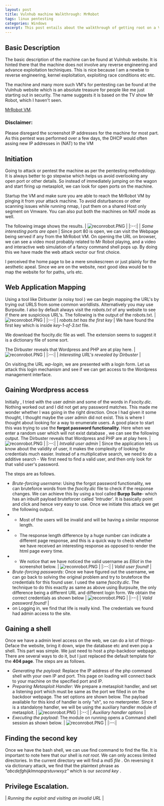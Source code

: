 ```yaml
---
layout: post
title: Vulnhub machine Walkthrough: MrRobot
tags: linux pentesting
categories: Windows 
excerpt: This post entails about the walkthrough of getting root on a VM MrRobot which is present on VulnHub. This machine is at a beginner level, and one of the first machines that I broke on VulnHub. You are strongly recommended to try everything on your own before proceeding.
---
```



## Basic Description
The basic description of the machine can be found at Vulnhub website. It is hinted there that the machine does not involve any reverse engineering and advance exploitation techiniques. This is nice because I am a newbie to reverse engineering, kernel exploitation, exploiting race conditions etc etc. 

The machine and many more such VM's for pentesting can be found at the Vulnhub website which is an absolute treasure for people like me just starting out in security. The name suggests it is based on the TV show Mr Robot, which I haven't seen. 

<a href="https://www.vulnhub.com/entry/mr-robot-1,151/">MrRobot VM</a>.  

### Disclaimer:
Please disregard the screenshot IP addresses for the machine for most part. As this pentest was performed over a few days, the DHCP would often assing new IP addresses in (NAT) to the VM

## Initiation
Going to attack or pentest the machine as per the pentesting methodology. It is always better to go stepwise which helps us avoid overlooking any open port or other details. So instead of immediately jumping on the wagon and start firing up metasploit, we can look for open ports on the machine.


Startup the VM and make sure you are able to reach the MrRobot VM by pinging it from your attack machine. To avoid disturbances or other scanning issues while running nmap, I put them on a shared Host only segment on Vmware. You can also put both the machines on NAT mode as well.

The following image shows the results.
| ![reconrobot.PNG]({{site.url}}/public/img/vulnhub/reconrobot.PNG) | 
|:--:| 
| *Some interesting ports are open* |
Since port 80 is open, we can visit the Webpage being served if any from the MrRobot VM. On opening the URL on browser, we can see a video most probably related to Mr Robot playing, and a video and interactive web simulation of a fancy command shell pops up. By doing this we have made the web attack vector our first choice.

I perceived the home page to be a mere smokescreen or just plainly for the aesthetic apeal. Since we are on the website, next good idea would be to map the website for for paths, urls etc.


## Web Application Mapping
Using a tool like Dirbuster (a noisy tool ) we can begin mapping the URL's by trying out URLS from some common worldlists. Alternatively you may use Burpsuite.
I also by default always visit the *robots.txt* of any website to see if there are suspicious URL's.
The following is the output of the robots.txt.
| ![reconrobot.PNG]({{site.url}}/public/img/vulnhub/robotstxt.PNG) | 
|:--:| 
| *robots.txt has the first key* |
We have found the first key which is inside *key-1-of-3.txt* file. 

We download the fsocity.dic file as well. The extension seems to suggest it is a dictionary file of some sort.

The Dirbuster reveals that Wordpress and PHP are at play here.
| ![reconrobot.PNG]({{site.url}}/public/img/vulnhub/reconwplogin.PNG) | 
|:--:| 
| *Interesting URL's revealed by Dirbuster* |

On visiting,the URL *wp-login*, we are presented with a login form. Let us attack this login mechanism and see if we can get access to the Wordpress management interface.


## Gaining Wordpress access
Initially , I tried with the user *admin* and some of the words in *Fsocity.dic*. Nothing worked out and I did not get any password matches. This made me wonder whether I was going in the right direction. Once I had given it some thought, I thought maybe the user admin did not exist. This is where I thought about looking for a way to enumerate users. A good place to start this was trying to use the __forgot password functionality__. Here when we enter a random user which will not exist database , we can see the following output.
The Dirbuster reveals that Wordpress and PHP are at play here.
| ![reconrobot.PNG]({{site.url}}/public/img/vulnhub/invuser.PNG) | 
|:--:| 
| *Intvalid user admin* |
Since the application lets us know about the validity of user, it makes the complexity of looking for credentials much easier. Instead of a multiplicative search, we need to do a additive search - We first need to find a valid user, and then only look for that valid user's password.

The steps are as follows.
- *Brute-forcing username*: Using the forgot password functionality, we can bruteforce words from the *fsocity.dic* file to check if the response changes. We can achieve this by using a tool called __Burpp Suite__- which has an inbuilt payload bruteforcer called 'Intruder'. It is basically point and click and hence very easy to use. Once we initiate this attack we get the following output.
- * Most of the users will be invalid and will be having a similar response length.
- * The response length difference by a huge number can indicate a different page response, and this is a quick way to check whether we have received an interesting response as opposed to render the html page every time.
- * We notice that we have noticed the valid username as *Elliot* in the screenshot below.
| ![reconrobot.PNG]({{site.url}}/public/img/vulnhub/intruder.PNG) | 
|:--:| 
| *Valid user found!* |
- *Brute-forcing passwords*: Once we have figured out the username, we can go back to solving the original problem and try to bruteforce the credentials for this found user. I used the same *fsocity.dic*. The technique to do this exactly as same as above using Burpsuite, the only difference being a different URL and different login form. We obtain the correct credentials as shown below
| ![reconrobot.PNG]({{site.url}}/public/img/vulnhub/possible_password.PNG) | 
|:--:| 
| *Valid password found!* |
- on Logging in, we find that life is really kind. The credentials we found had admin access to the site. 

## Gaining a shell
Once we have a admin level access on the web, we can do a lot of things- Deface the website, bring it down, wipe the database etc and even pop a shell. This part was simple. We just need to host a php-backdoor webpage. There are several ways to do it, but I just replaced the default template for the __404 page__.
The steps are as follows.

- *Generating the payload*: Replace the IP address of the php command shell with your own IP and port. This page on loading will connect back to your machine on the specified port and IP.
- *Preparing Metasploit Handler*: We prepare a metasploit handler, and set a listening port which must be same as the port we filled in on the backdoor webpage. The set options are shown below. The payload available for this kind of handler is only "sh", so no meterpreter. Since it is a standalone handler, we will be using the auxiliary handler module of metasploit.
| ![reconrobot.PNG]({{site.url}}/public/img/vulnhub/reverseshell.PNG) | 
|:--:| 
| *Auxiliary handler options* |
- *Executing the payload*: The module on running opens a Command shell session as shown below.
| ![reconrobot.PNG]({{site.url}}/public/img/vulnhub/commandshell.PNG) | 
|:--:|

## Finding the second key
Once we have the bash shell, we can use find command to find the file. It is important to note here that our shell is *not root*. We can only access limited directories. In the current directory we will find a *md5 file* . On reversing it via dictionary attack, we find that the plaintext phrase as *"abcdefghijklmnopqrstuvwxyz"* which is our *second key* .


## Privilege Escalation.



| *Running the exploit and visiting an invalid URL* |

